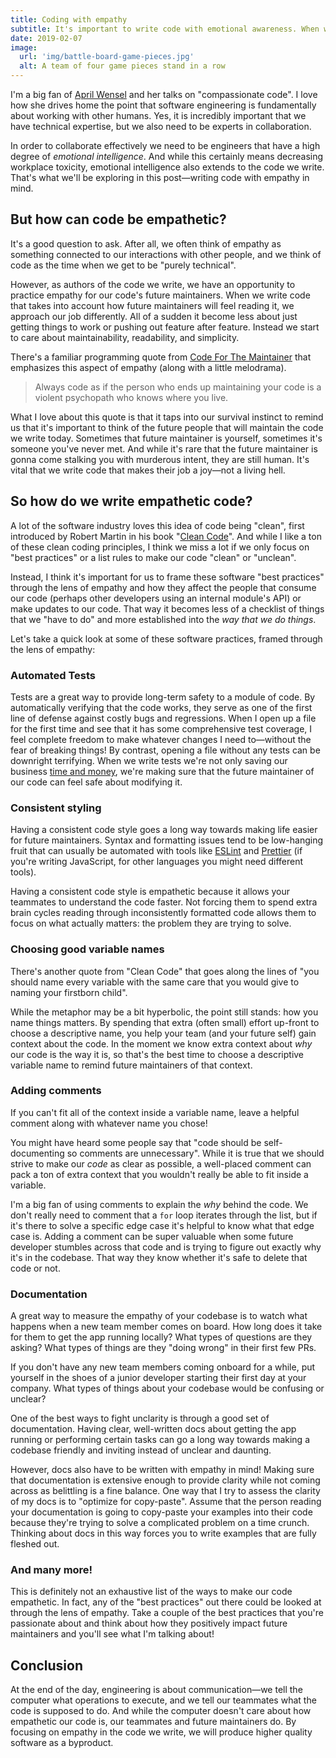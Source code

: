 ```yaml
---
title: Coding with empathy
subtitle: It's important to write code with emotional awareness. When we forget that code is also for humans to read, we end up with scary codebases that make the future maintainers of our code sad.
date: 2019-02-07
image:
  url: 'img/battle-board-game-pieces.jpg'
  alt: A team of four game pieces stand in a row
---
```


I'm a big fan of [April Wensel](https://compassionatecoding.com/) and her talks on "compassionate code". I love how she drives home the point that software engineering is fundamentally about working with other humans. Yes, it is incredibly important that we have technical expertise, but we also need to be experts in collaboration.

In order to collaborate effectively we need to be engineers that have a high degree of _emotional intelligence_. And while this certainly means decreasing workplace toxicity, emotional intelligence also extends to the code we write. That's what we'll be exploring in this post—writing code with empathy in mind.

## But how can code be empathetic?

It's a good question to ask. After all, we often think of empathy as something connected to our interactions with other people, and we think of code as the time when we get to be "purely technical".

However, as authors of the code we write, we have an opportunity to practice empathy for our code's future maintainers. When we write code that takes into account how future maintainers will feel reading it, we approach our job differently. All of a sudden it become less about just getting things to work or pushing out feature after feature. Instead we start to care about maintainability, readability, and simplicity.

There's a familiar programming quote from [Code For The Maintainer](http://wiki.c2.com/?CodeForTheMaintainer) that emphasizes this aspect of empathy (along with a little melodrama).

> Always code as if the person who ends up maintaining your code is a violent psychopath who knows where you live.

What I love about this quote is that it taps into our survival instinct to remind us that it's important to think of the future people that will maintain the code we write today. Sometimes that future maintainer is yourself, sometimes it's someone you've never met. And while it's rare that the future maintainer is gonna come stalking you with murderous intent, they are still human. It's vital that we write code that makes their job a joy—not a living hell.

## So how do we write empathetic code?

A lot of the software industry loves this idea of code being "clean", first introduced by Robert Martin in his book "[Clean Code](https://www.amazon.com/Clean-Code-Handbook-Software-Craftsmanship/dp/0132350882)". And while I like a ton of these clean coding principles, I think we miss a lot if we only focus on "best practices" or a list rules to make our code "clean" or "unclean".

Instead, I think it's important for us to frame these software "best practices" through the lens of empathy and how they affect the people that consume our code (perhaps other developers using an internal module's API) or make updates to our code. That way it becomes less of a checklist of things that we "have to do" and more established into the _way that we do things_.

Let's take a quick look at some of these software practices, framed through the lens of empathy:

### Automated Tests

Tests are a great way to provide long-term safety to a module of code. By automatically verifying that the code works, they serve as one of the first line of defense against costly bugs and regressions. When I open up a file for the first time and see that it has some comprehensive test coverage, I feel complete freedom to make whatever changes I need to—without the fear of breaking things! By contrast, opening a file without any tests can be downright terrifying. When we write tests we're not only saving our business [time and money](https://medium.com/javascript-scene/the-outrageous-cost-of-skipping-tdd-code-reviews-57887064c412), we're making sure that the future maintainer of our code can feel safe about modifying it.

### Consistent styling

Having a consistent code style goes a long way towards making life easier for future maintainers. Syntax and formatting issues tend to be low-hanging fruit that can usually be automated with tools like [ESLint](https://eslint.org/) and [Prettier](https://prettier.io/) (if you're writing JavaScript, for other languages you might need different tools).

Having a consistent code style is empathetic because it allows your teammates to understand the code faster. Not forcing them to spend extra brain cycles reading through inconsistently formatted code allows them to focus on what actually matters: the problem they are trying to solve.

### Choosing good variable names

There's another quote from "Clean Code" that goes along the lines of "you should name every variable with the same care that you would give to naming your firstborn child".

While the metaphor may be a bit hyperbolic, the point still stands: how you name things matters. By spending that extra (often small) effort up-front to choose a descriptive name, you help your team (and your future self) gain context about the code. In the moment we know extra context about _why_ our code is the way it is, so that's the best time to choose a descriptive variable name to remind future maintainers of that context.

### Adding comments

If you can't fit all of the context inside a variable name, leave a helpful comment along with whatever name you chose!

You might have heard some people say that "code should be self-documenting so comments are unnecessary". While it is true that we should strive to make our _code_ as clear as possible, a well-placed comment can pack a ton of extra context that you wouldn't really be able to fit inside a variable.

I'm a big fan of using comments to explain the _why_ behind the code. We don't really need to comment that a `for` loop iterates through the list, but if it's there to solve a specific edge case it's helpful to know what that edge case is. Adding a comment can be super valuable when some future developer stumbles across that code and is trying to figure out exactly why it's in the codebase. That way they know whether it's safe to delete that code or not.

### Documentation

A great way to measure the empathy of your codebase is to watch what happens when a new team member comes on board. How long does it take for them to get the app running locally? What types of questions are they asking? What types of things are they "doing wrong" in their first few PRs.

If you don't have any new team members coming onboard for a while, put yourself in the shoes of a junior developer starting their first day at your company. What types of things about your codebase would be confusing or unclear?

One of the best ways to fight unclarity is through a good set of documentation. Having clear, well-written docs about getting the app running or performing certain tasks can go a long way towards making a codebase friendly and inviting instead of unclear and daunting.

However, docs also have to be written with empathy in mind! Making sure that documentation is extensive enough to provide clarity while not coming across as belittling is a fine balance. One way that I try to assess the clarity of my docs is to "optimize for copy-paste". Assume that the person reading your documentation is going to copy-paste your examples into their code because they're trying to solve a complicated problem on a time crunch. Thinking about docs in this way forces you to write examples that are fully fleshed out.

### And many more!

This is definitely not an exhaustive list of the ways to make our code empathetic. In fact, any of the "best practices" out there could be looked at through the lens of empathy. Take a couple of the best practices that you're passionate about and think about how they positively impact future maintainers and you'll see what I'm talking about!

## Conclusion

At the end of the day, engineering is about communication—we tell the computer what operations to execute, and we tell our teammates what the code is supposed to do. And while the computer doesn't care about how empathetic our code is, our teammates and future maintainers do. By focusing on empathy in the code we write, we will produce higher quality software as a byproduct.
